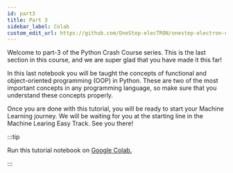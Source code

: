 ```yaml
---
id: part3
title: Part 3
sidebar_label: Colab
custom_edit_url: https://github.com/OneStep-elecTRON/onestep-electron-content
---
```


Welcome to part-3 of the Python Crash Course series. This is the last section in this course, and we are super glad that you have made it this far! 

In this last notebook you will be taught the concepts of functional and object-oriented programming (OOP) in Python. These are two of the most important concepts in any programming language, so make sure that you understand these concepts properly. 

Once you are done with this tutorial, you will be ready to start your Machine Learning journey. We will be waiting for you at the starting line in the Machine Learing Easy Track. See you there!


:::tip

Run this tutorial notebook on <a href='https://colab.research.google.com/drive/1jt5jBMIN2Ghb4McTm7wzpXo7ScZDCVlK?usp=sharing'>Google Colab.</a>

:::
